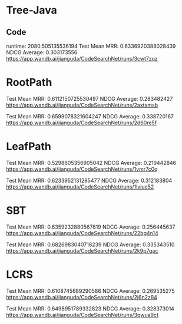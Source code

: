 # Tree-Java

## Code

runtime: 2080.505135536194
Test Mean MRR: 0.6336920388028439
NDCG Average: 0.303173556
https://app.wandb.ai/jianguda/CodeSearchNet/runs/3cwt7zqz

# RootPath

Test Mean MRR: 0.6112150725530497
NDCG Average: 0.283482427
https://app.wandb.ai/jianguda/CodeSearchNet/runs/2axtxmsb

Test Mean MRR: 0.6599078321604247
NDCG Average: 0.338720167
https://app.wandb.ai/jianguda/CodeSearchNet/runs/2d60re5f

# LeafPath

Test Mean MRR: 0.5298605356905042
NDCG Average: 0.219442846
https://app.wandb.ai/jianguda/CodeSearchNet/runs/1vmr7c0q

Test Mean MRR: 0.6233952131285477
NDCG Average: 0.312183804
https://app.wandb.ai/jianguda/CodeSearchNet/runs/1lviue52

# SBT

Test Mean MRR: 0.6359232880567819
NDCG Average: 0.256445637
https://app.wandb.ai/jianguda/CodeSearchNet/runs/22bg4n14

Test Mean MRR: 0.6826983040718239
NDCG Average: 0.335343510
https://app.wandb.ai/jianguda/CodeSearchNet/runs/2k9p7gac

# LCRS

Test Mean MRR: 0.6108745689290586
NDCG Average: 0.269535275
https://app.wandb.ai/jianguda/CodeSearchNet/runs/2j6n2z84

Test Mean MRR: 0.6498951789332823
NDCG Average: 0.328373014
https://app.wandb.ai/jianguda/CodeSearchNet/runs/3qwua9ct
